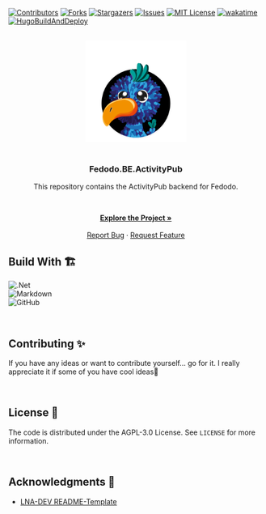 <!-- VERSION: Fedodo.README.Template V1.0 -->

[![Contributors][contributors-shield]][contributors-url]
[![Forks][forks-shield]][forks-url]
[![Stargazers][stars-shield]][stars-url]
[![Issues][issues-shield]][issues-url]
[![MIT License][license-shield]][license-url]
[![wakatime](https://wakatime.com/badge/github/Fedodo/Fedodo.Server.svg?style=for-the-badge&logo=appveyor)](https://wakatime.com/badge/github/Fedodo/Fedodo.Server.svg?style=for-the-badge&logo=appveyor)
[![HugoBuildAndDeploy](https://img.shields.io/github/actions/workflow/status/Fedodo/Fedodo.Server/Build.yaml?style=for-the-badge)](https://github.com/Fedodo/Fedodo.Server/actions/workflows/Build.yaml)

<!-- PROJECT LOGO -->
<br />
<div align="center">
  <a href="https://fedodo.org">
    <img src="https://github.com/Fedodo/.github/blob/main/assets/logo%20and%20icons/Fedodo%20Circle%20Dark.png?raw=true" alt="Logo" width="200" height="200">
  </a>

<br>
<br>

### Fedodo.BE.ActivityPub

This repository contains the ActivityPub backend for Fedodo.

<p align="center">

<br />

<a href="https://fedodo.org"><strong>Explore the Project »</strong></a>
<br />
<br />
<a href="https://github.com/Fedodo/Fedodo.BE.ActivityPub/issues">Report Bug</a>
·
<a href="https://github.com/Fedodo/Fedodo.BE.ActivityPub/issues">Request Feature</a>
  </p>
</div>

## Build With 🏗️

<!-- TODO Go to https://github.com/Ileriayo/markdown-badges and search for a fitting batch🙃 -->

![.Net](https://img.shields.io/badge/.NET-5C2D91?style=for-the-badge&logo=.net&logoColor=white)  
![Markdown](https://img.shields.io/badge/markdown-%23000000.svg?style=for-the-badge&logo=markdown&logoColor=white)  
![GitHub](https://img.shields.io/badge/github-%23121011.svg?style=for-the-badge&logo=github&logoColor=white)

<br>

<!-- CONTRIBUTING -->
## Contributing ✨

If you have any ideas or want to contribute yourself... go for it. I really appreciate it if some of you have cool ideas🚀

<br>

<!-- LICENSE -->
## License 📝

The code is distributed under the AGPL-3.0 License. See `LICENSE` for more information.

<br>

<!-- ACKNOWLEDGMENTS -->
<!-- TODO Add your acknowledgments -->
## Acknowledgments 🙏

- [LNA-DEV README-Template](https://github.com/lna-dev/README-Template)

<!-- MARKDOWN LINKS & IMAGES -->
[contributors-shield]: https://img.shields.io/github/contributors/Fedodo/Fedodo.BE.ActivityPub.svg?style=for-the-badge
[contributors-url]: https://github.com/Fedodo/Fedodo.BE.ActivityPub/graphs/contributors
[forks-shield]: https://img.shields.io/github/forks/Fedodo/Fedodo.BE.ActivityPub.svg?style=for-the-badge
[forks-url]: https://github.com/Fedodo/Fedodo.BE.ActivityPub/network/members
[stars-shield]: https://img.shields.io/github/stars/Fedodo/Fedodo.BE.ActivityPub.svg?style=for-the-badge
[stars-url]: https://github.com/Fedodo/Fedodo.BE.ActivityPub/stargazers
[issues-shield]: https://img.shields.io/github/issues/Fedodo/Fedodo.BE.ActivityPub.svg?style=for-the-badge
[issues-url]: https://github.com/Fedodo/Fedodo.BE.ActivityPub/issues
[license-shield]: https://img.shields.io/github/license/Fedodo/Fedodo.BE.ActivityPub.svg?style=for-the-badge
[license-url]: https://github.com/Fedodo/Fedodo.BE.ActivityPub/blob/master/LICENSE
